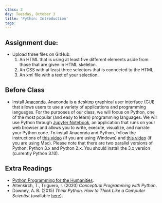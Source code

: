 ```yaml
---
class: 3
day: Tuesday, October 3
title: 'Python: Introduction'
tags: 
---
```


## Assignment due: 
- Upload three files on GitHub:
    1. An HTML that is using at least five different elements aside from those that are given in HTML skeleton.
    2. An CSS with at least three selectors that is connected to the HTML. 
    3. An xml file with a text of your selection.


## Before Class 
- Install [Anaconda](https://www.anaconda.com/products/individual). Anaconda is a desktop graphical user interface (GUI) that allows users to use a variety of applications and programming languages. For the purposes of our class, we will focus on Python, one of the most popular (and easy to learn) programming languages. We will use Python through [Jupyter Notebook](https://medium.com/analytics-vidhya/the-ultimate-markdown-guide-for-jupyter-notebook-d5e5abf728fd), an application that runs on your web browser and allows you to write, execute, visualize, and narrate your Python code. To install Anaconda and Python, follow the instructions of [this video](https://www.youtube.com/watch?v=5mDYijMfSzs&ab_channel=ProgrammingKnowledge) (if you are using Windows) and [this video](https://www.youtube.com/watch?v=daVgEXjv6DE&ab_channel=ProgrammingKnowledge) (if you are using Mac). Please note that there are two parallel versions of Python: Python 3.x and Python 2.x. You should install the 3.x version (currently Python 3.10).


## Extra Readings
- [Python Programming for the Humanities](http://www.karsdorp.io/python-course/).
- Altenkirch, T., Triguero, I. (2020) _Conceptual Programming with Python_.
- Downey, A. B. (2015) _Think Python. How to Think Like a Computer Scientist_ (available [here](https://www.greenteapress.com/thinkpython/thinkpython.html)).
